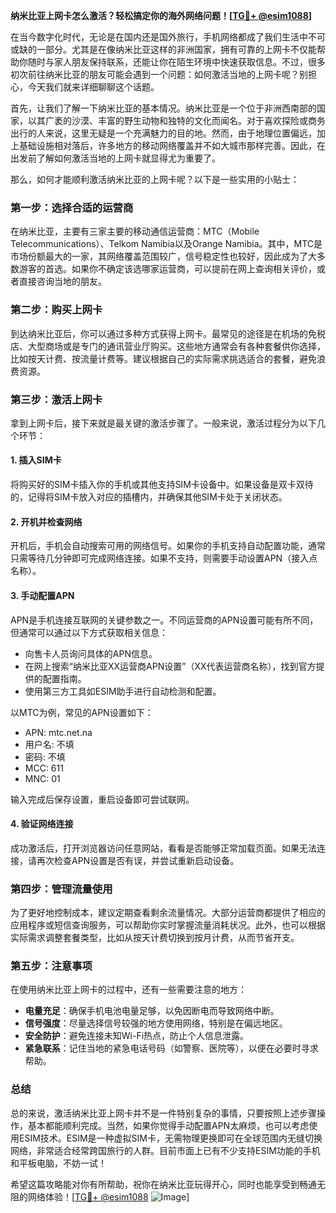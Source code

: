 **纳米比亚上网卡怎么激活？轻松搞定你的海外网络问题！[[TG💪+ @esim1088](https://t.me/s/esim1088)]**

在当今数字化时代，无论是在国内还是国外旅行，手机网络都成了我们生活中不可或缺的一部分。尤其是在像纳米比亚这样的非洲国家，拥有可靠的上网卡不仅能帮助你随时与家人朋友保持联系，还能让你在陌生环境中快速获取信息。不过，很多初次前往纳米比亚的朋友可能会遇到一个问题：如何激活当地的上网卡呢？别担心，今天我们就来详细聊聊这个话题。

首先，让我们了解一下纳米比亚的基本情况。纳米比亚是一个位于非洲西南部的国家，以其广袤的沙漠、丰富的野生动物和独特的文化而闻名。对于喜欢探险或商务出行的人来说，这里无疑是一个充满魅力的目的地。然而，由于地理位置偏远，加上基础设施相对落后，许多地方的移动网络覆盖并不如大城市那样完善。因此，在出发前了解如何激活当地的上网卡就显得尤为重要了。

那么，如何才能顺利激活纳米比亚的上网卡呢？以下是一些实用的小贴士：

### **第一步：选择合适的运营商**
在纳米比亚，主要有三家主要的移动通信运营商：MTC（Mobile Telecommunications）、Telkom Namibia以及Orange Namibia。其中，MTC是市场份额最大的一家，其网络覆盖范围较广，信号稳定性也较好，因此成为了大多数游客的首选。如果你不确定该选哪家运营商，可以提前在网上查询相关评价，或者直接咨询当地的朋友。

### **第二步：购买上网卡**
到达纳米比亚后，你可以通过多种方式获得上网卡。最常见的途径是在机场的免税店、大型商场或是专门的通讯营业厅购买。这些地方通常会有各种套餐供你选择，比如按天计费、按流量计费等。建议根据自己的实际需求挑选适合的套餐，避免浪费资源。

### **第三步：激活上网卡**
拿到上网卡后，接下来就是最关键的激活步骤了。一般来说，激活过程分为以下几个环节：

#### **1. 插入SIM卡**
将购买好的SIM卡插入你的手机或其他支持SIM卡设备中。如果设备是双卡双待的，记得将SIM卡放入对应的插槽内，并确保其他SIM卡处于关闭状态。

#### **2. 开机并检查网络**
开机后，手机会自动搜索可用的网络信号。如果你的手机支持自动配置功能，通常只需等待几分钟即可完成网络连接。如果不支持，则需要手动设置APN（接入点名称）。

#### **3. 手动配置APN**
APN是手机连接互联网的关键参数之一。不同运营商的APN设置可能有所不同，但通常可以通过以下方式获取相关信息：
- 向售卡人员询问具体的APN信息。
- 在网上搜索“纳米比亚XX运营商APN设置”（XX代表运营商名称），找到官方提供的配置指南。
- 使用第三方工具如ESIM助手进行自动检测和配置。

以MTC为例，常见的APN设置如下：
- APN: mtc.net.na
- 用户名: 不填
- 密码: 不填
- MCC: 611
- MNC: 01

输入完成后保存设置，重启设备即可尝试联网。

#### **4. 验证网络连接**
成功激活后，打开浏览器访问任意网站，看看是否能够正常加载页面。如果无法连接，请再次检查APN设置是否有误，并尝试重新启动设备。

### **第四步：管理流量使用**
为了更好地控制成本，建议定期查看剩余流量情况。大部分运营商都提供了相应的应用程序或短信查询服务，可以帮助你实时掌握流量消耗状况。此外，也可以根据实际需求调整套餐类型，比如从按天计费切换到按月计费，从而节省开支。

### **第五步：注意事项**
在使用纳米比亚上网卡的过程中，还有一些需要注意的地方：
- **电量充足**：确保手机电池电量足够，以免因断电而导致网络中断。
- **信号强度**：尽量选择信号较强的地方使用网络，特别是在偏远地区。
- **安全防护**：避免连接未知Wi-Fi热点，防止个人信息泄露。
- **紧急联系**：记住当地的紧急电话号码（如警察、医院等），以便在必要时寻求帮助。

### **总结**
总的来说，激活纳米比亚上网卡并不是一件特别复杂的事情，只要按照上述步骤操作，基本都能顺利完成。当然，如果你觉得手动配置APN太麻烦，也可以考虑使用ESIM技术。ESIM是一种虚拟SIM卡，无需物理更换即可在全球范围内无缝切换网络，非常适合经常跨国旅行的人群。目前市面上已有不少支持ESIM功能的手机和平板电脑，不妨一试！

希望这篇攻略能对你有所帮助，祝你在纳米比亚玩得开心，同时也能享受到畅通无阻的网络体验！[[TG💪+ @esim1088](https://t.me/s/esim1088) ![Image](https://i.postimg.cc/4NQfJmqS/Snipaste-2025-05-13-00-14-12.png)]